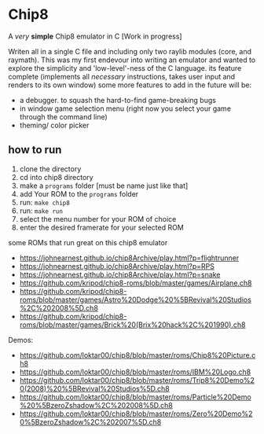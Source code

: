 # Chip8
A _very_ **simple** Chip8 emulator in C \[Work in progress\]

Writen all in a single C file and including only two raylib modules (core, and raymath).
This was my first endevour into writing an emulator and wanted to explore the simplicity and 'low-level'-ness
of the C language. 
its feature complete (implements all _necessary_ instructions, takes user input and renders to its own window)
some more features to add in the future will be:
- a debugger. to squash the hard-to-find game-breaking bugs
- in window game selection menu (right now you select your game through the command line)
- theming/ color picker

## how to run
1. clone the directory
2. cd into chip8 directory
3. make a `programs` folder \[must be name just like that\]
4. add Your ROM to the `programs` folder 
4. run: `make chip8`
5. run: `make run`
6. select the menu number for your ROM of choice
7. enter the desired framerate for your selected ROM 

some ROMs that run great on this chip8 emulator
- https://johnearnest.github.io/chip8Archive/play.html?p=flightrunner
- https://johnearnest.github.io/chip8Archive/play.html?p=RPS
- https://johnearnest.github.io/chip8Archive/play.html?p=snake
- https://github.com/kripod/chip8-roms/blob/master/games/Airplane.ch8
- https://github.com/kripod/chip8-roms/blob/master/games/Astro%20Dodge%20%5BRevival%20Studios%2C%202008%5D.ch8
- https://github.com/kripod/chip8-roms/blob/master/games/Brick%20(Brix%20hack%2C%201990).ch8

Demos:
- https://github.com/loktar00/chip8/blob/master/roms/Chip8%20Picture.ch8
- https://github.com/loktar00/chip8/blob/master/roms/IBM%20Logo.ch8
- https://github.com/loktar00/chip8/blob/master/roms/Trip8%20Demo%20(2008)%20%5BRevival%20Studios%5D.ch8
- https://github.com/loktar00/chip8/blob/master/roms/Particle%20Demo%20%5BzeroZshadow%2C%202008%5D.ch8
- https://github.com/loktar00/chip8/blob/master/roms/Zero%20Demo%20%5BzeroZshadow%2C%202007%5D.ch8
